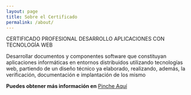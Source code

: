 ```yaml
---
layout: page
title: Sobre el Certificado
permalink: /about/
---
```

CERTIFICADO PROFESIONAL DESARROLLO APLICACIONES CON TECNOLOGÍA WEB

Desarrollar documentos y componentes software que constituyan aplicaciones informáticas en entornos distribuidos utilizando tecnologías web, partiendo de un diseño técnico ya elaborado, realizando, además, la verificación, documentación e implantación de los mismo 

**Puedes obtener más información en** [Pinche Aquí](https://ceat.es/certificados-profesionalidad/informatica/desarrollo)
